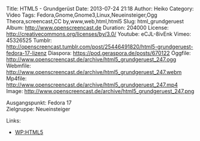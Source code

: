 Title: HTML5 - Grundgerüst
Date: 2013-07-24 21:18
Author: Heiko
Category: Video
Tags: Fedora,Gnome,Gnome3,Linux,Neueinsteiger,Ogg Theora,screencast,CC by,www,web,html,html5
Slug: html_grundgeruest
Album: http://www.openscreencast.de
Duration: 204000
License: http://creativecommons.org/licenses/by/3.0/
Youtube: eCJL-8ivEnk
Vimeo: 45326525
Tumblr: http://openscreencast.tumblr.com/post/25446491820/html5-grundgeruest-fedora-17-lizenz
Diaspora: https://pod.geraspora.de/posts/670122
Oggfile: http://www.openscreencast.de/archive/html5_grundgeruest_247.ogg
Webmfile: http://www.openscreencast.de/archive/html5_grundgeruest_247.webm
Mp4file: http://www.openscreencast.de/archive/html5_grundgeruest_247.mp4
Image: http://www.openscreencast.de/archive/html5_grundgeruest_247.png

Ausgangspunkt: Fedora 17  
Zielgruppe: Neueinsteiger  

Links:

  * [WP:HTML5](https://de.wikipedia.org/wiki/HTML5 "Link zu WP:HTML5" )

